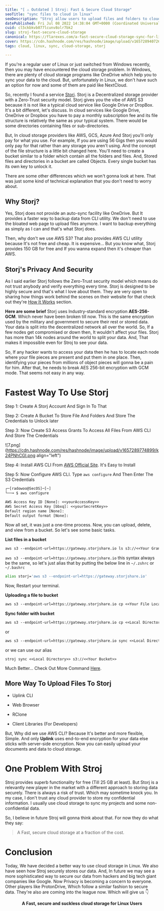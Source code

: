 ```yaml
---
title: "[ ⚠️ Outdated ] Stroj: Fast & Secure Cloud Storage"
seoTitle: "sync files to cloud in linux"
seoDescription: "Stroj allow users to upload files and folders to cloud for free up to 25 GB. This also provides cli utility which make easier to sync file in linux."
datePublished: Fri Jul 08 2022 14:38:04 GMT+0000 (Coordinated Universal Time)
cuid: cl5ckbkvb077lcunv8olr7bk2
slug: stroj-fast-secure-cloud-storage
canonical: https://flarexes.com/a-fast-secure-cloud-storage-sync-for-linux
cover: https://cdn.hashnode.com/res/hashnode/image/upload/v1657289407261/5P4yJXYLl.png
tags: cloud, linux, sync, cloud-storage, storj

---
```


If you're a regular user of Linux or just switched from Windows recently, then you may have encountered the cloud storage problem. In Windows, there are plenty of cloud storage programs like OneDrive which help you to sync your data to the cloud. But, unfortunately in Linux, we don't have such an option for now and some of them are paid like NextCloud.

So, recently I found a service [Storj](https://www.storj.io/). Storj is a Decentralized storage provider with a Zero-Trust security model. Storj gives you the vibe of AWS S3 because it is not like a typical cloud service like Google Drive or DropBox. It's a bit different, let's discuss. In cloud services like Google Drive, OneDrive or Dropbox you have to pay a monthly subscription fee and its file structure is relatively the same as your typical system. There would be some directories containing files or sub-directories.

But, In cloud storage providers like AWS, GCS, Azure And Storj you'll only pay for what you use. For example, If you are using 56 Gigs then you would only pay for that rather than any storage you aren't using. And the concept of the file structure is a little bit changed here. You'll need to create a bucket similar to a folder which contain all the folders and files. And, Stored files and directories in a bucket are called Objects. Every single bucket has its own key to unlock it.

There are some other differences which we won't gonna look at here. That was just some kind of technical explanation that you don't need to worry about.

## Why Storj?

Yes, Storj does not provide an auto-sync facility like OneDrive. But It provides a faster way to backup data from CLI utility. We don't need to use the bloated web page to upload files anymore. I want to backup everything as simply as I can and that's what Storj does.

Then, why don't we use AWS S3? That also provides AWS CLI utility because It's not free and cheap. It is expensive... But you know what, Storj provides 150 GB for free and If you wanna expand then it's cheaper than AWS.

## Storj's Privacy And Security

As I said earlier Storj follows the Zero-Trust security model which means do not trust anybody and verify everything every time. Storj is designed to be highly secure and that's what I love about them. They are very open to sharing how things work behind the scenes on their website for that check out they're [How It Works](https://www.storj.io/how-it-works) section.

**Here are some brief** Storj uses Industry-standard encryption **AES-256-GCM**. Which never have been broken till now. This is the same encryption used by the military and government to secure their rest or stored data. Your data is split into the decentralized network all over the world. So, If a few nodes get compromised or down then, It wouldn't affect your files. Storj has more than 14k nodes around the world to split your data. And, That makes it impossible even for Stroj to see your data.

So, If any hacker wants to access your data then he has to locate each node where your file pieces are present and put them in one place. Then, identifying your pieces from millions of object pieces will gonna be a pain for him. After that, he needs to break AES 256-bit encryption with GCM mode. That seems not easy in any way.

# Fastest Way To Use Storj

Step 1: Create A Storj Account And Sign In To That

Step 2: Create A Bucket To Store File And Folders And Store The Credentials to Unlock later

Step 3: Now Create S3 Access Grants To Access All Files From AWS CLI And Store The Credentials

![7.png](https://cdn.hashnode.com/res/hashnode/image/upload/v1657289774899/k24PNhCGI.png align="left")

Step 4: Install AWS CLI From [AWS Official Site](https://docs.aws.amazon.com/cli/latest/userguide/getting-started-install.html). It's Easy to Install

Step 5: Now Configure AWS CLI. Type `aws configure` And Then Enter The S3 Credentials

```txt
┌─[radowoo@SecOS]─[~]
└──╼ $ aws configure 

AWS Access Key ID [None]: <<yourAccessKey>>
AWS Secret Access Key [bbxq]: <<yourSecretKey>>
Default region name [None]: 
Default output format [None]:
```

Now all set, it was just a one-time process. Now, you can upload, delete, and view from a bucket. So let's see some basic tasks.

**List files in a bucket**

```txt
aws s3 --endpoint-url=https://gateway.storjshare.io ls s3://<<Your Granted Bucket Name>>
```

`aws s3 --endpoint-url=https://gateway.storjshare.io` this syntax always be the same, so let's just alias that by putting the below line in `~/.zshrc` or `~/.bashrc`

```bash
alias storj='aws s3 --endpoint-url=https://gateway.storjshare.io'
```

Now, Restart your terminal.

**Uploading a file to bucket**

```txt
aws s3 --endpoint-url=https://gateway.storjshare.io cp <<Your File Location>> s3://<<Bucket Name>>
```

**Sync folder with bucket**

```txt
aws s3 --endpoint-url=https://gateway.storjshare.io cp <<Local Directory>> s3://<<Your Bucket>> --recursive
```

or

```txt
aws s3 --endpoint-url=https://gateway.storjshare.io sync <<Local Directory>> s3://<<Your Bucket>>
```

or we can use our alias

```plaintext
stroj sync <<Local Directory>> s3://<<Your Bucket>>
```

Much Better... Check Out More Command [Here](https://docs.storj.io/dcs/getting-started/gateway-mt/).

## More Way To Upload Files To Storj

* Uplink CLI
    
* Web Browser
    
* RClone
    
* Client Libraries (For Developers)
    

But, Why did we use AWS CLI? Because It's better and more flexible, Simple. And only **Uplink** uses end-to-end encryption for your data else sticks with server-side encryption. Now you can easily upload your documents and data to cloud storage.

# One Problem With Stroj

Stroj provides superb functionality for free (Till 25 GB at least). But Storj is a relevantly new player in the market with a different approach to storing data securely. There is always a risk of trust. Which may sometime knock you. In my case, I don't trust any cloud provider to store my confidential information. I usually use cloud storage to sync my projects and some non-confidential data.

So, I believe in future Stroj will gonna think about that. For now they do what they say:

> A Fast, secure cloud storage at a fraction of the cost.

# Conclusion

Today, We have decided a better way to use cloud storage in Linux. We also have seen how Stroj securely stores our data. And, In future we may see a more sophisticated way to secure our data from hackers and big tech giant companies like Google. Now Privacy is becoming a concern to everyone. Other players like ProtonDrive, Which follow a similar fashion to secure data. They're also are coming into the league now. Which will give us 👇

<center><strong>A Fast, secure and suckless cloud storage for Linux Users</strong></center>